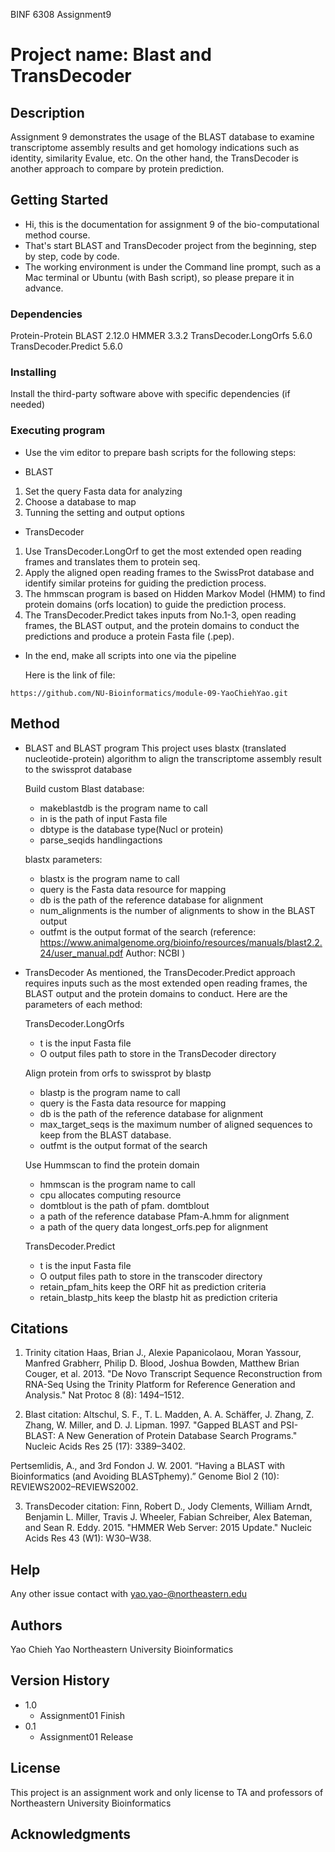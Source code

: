 
BINF 6308 Assignment9

# Project name: Blast and TransDecoder 


## Description
Assignment 9 demonstrates the usage of the BLAST database to examine 
transcriptome assembly results and get homology indications such as
identity, similarity Evalue, etc. On the other hand, the TransDecoder
is another approach to compare by protein prediction.


## Getting Started

* Hi, this is the documentation for assignment 9 of the bio-computational
  method course.
* That's start BLAST and TransDecoder project from the beginning, step
  by step, code by code.
* The working environment is under the Command line prompt, such as a Mac
  terminal or Ubuntu (with Bash script), so please prepare it in advance.   


### Dependencies

Protein-Protein BLAST 2.12.0
HMMER 3.3.2
TransDecoder.LongOrfs 5.6.0
TransDecoder.Predict 5.6.0

### Installing

Install the third-party software above with specific dependencies
(if needed)

### Executing program

* Use the vim editor to prepare bash scripts for the following steps:

* BLAST
 1. Set the query Fasta data for analyzing
 2. Choose a database to map 
 3. Tunning the setting and output options

* TransDecoder
 1. Use TransDecoder.LongOrf to get the most extended open reading
 frames and translates them to protein seq.
 2. Apply the aligned open reading frames to the SwissProt database
 and identify similar proteins for guiding the prediction process.
 3. The hmmscan program is based on Hidden Markov Model (HMM) to find
 protein domains (orfs location) to guide the prediction process.
 4. The TransDecoder.Predict takes inputs from No.1-3, open reading
 frames, the BLAST output, and the protein domains to conduct the 
 predictions and produce a protein Fasta file (.pep).

* In the end, make all scripts into one via the pipeline

  Here is the link of file: 
```
https://github.com/NU-Bioinformatics/module-09-YaoChiehYao.git
```

## Method
* BLAST and BLAST program
 This project uses blastx (translated nucleotide-protein) algorithm to align the transcriptome assembly result
 to the swissprot database

   Build custom Blast database:
   - makeblastdb is the program name to call
   - in is the path of input Fasta file 
   - dbtype is the database type(Nucl or protein)
   - parse_seqids handlingactions 

   blastx parameters: 
   - blastx is the program name to call
   - query is the Fasta data resource for mapping 
   - db is the path of the reference database for alignment
   - num_alignments is the number of alignments to show in the BLAST output
   - outfmt is the output format of the search
   (reference: https://www.animalgenome.org/bioinfo/resources/manuals/blast2.2.24/user_manual.pdf Author: NCBI )


* TransDecoder
 As mentioned, the TransDecoder.Predict approach requires inputs such as the most extended open reading frames, the
 BLAST output and the protein domains to conduct. Here are the parameters of each method: 

   TransDecoder.LongOrfs 
   - t is the input Fasta file
   - O output files path to store in the TransDecoder directory

   Align protein from orfs to swissprot by blastp
   - blastp is the program name to call
   - query is the Fasta data resource for mapping 
   - db is the path of the reference database for alignment
   - max_target_seqs is the maximum number of aligned sequences to keep from the BLAST database.
   - outfmt is the output format of the search

   Use Hummscan to find the protein domain
   - hmmscan is the program name to call
   - cpu allocates computing resource 
   - domtblout is the path of pfam. domtblout
   - a path of the reference database Pfam-A.hmm for alignment
   - a path of the query data longest_orfs.pep for alignment

   TransDecoder.Predict
   - t is the input Fasta file
   - O output files path to store in the transcoder directory
   - retain_pfam_hits keep the ORF hit as prediction criteria 
   - retain_blastp_hits keep the blastp hit as prediction criteria 



## Citations
  1. Trinity citation
  Haas, Brian J., Alexie Papanicolaou, Moran Yassour, Manfred Grabherr, Philip D. Blood, Joshua Bowden, Matthew Brian Couger, et al. 2013. "De Novo Transcript Sequence Reconstruction from RNA-Seq Using the Trinity Platform for Reference Generation and Analysis." Nat Protoc 8 (8): 1494–1512.

  2. Blast citation:
  Altschul, S. F., T. L. Madden, A. A. Schäffer, J. Zhang, Z. Zhang, W. Miller, and D. J. Lipman. 1997. "Gapped BLAST and PSI-BLAST: A New Generation of Protein Database Search Programs." Nucleic Acids Res 25 (17): 3389–3402.

  Pertsemlidis, A., and 3rd Fondon J. W. 2001. “Having a BLAST with Bioinformatics (and Avoiding BLASTphemy).” Genome Biol 2 (10): REVIEWS2002–REVIEWS2002.

  3. TransDecoder citation:
  Finn, Robert D., Jody Clements, William Arndt, Benjamin L. Miller, Travis J. Wheeler, Fabian Schreiber, Alex Bateman, and Sean R. Eddy. 2015. "HMMER Web Server: 2015 Update." Nucleic Acids Res 43 (W1): W30–W38.


## Help

Any other issue contact with yao.yao-@northeastern.edu


## Authors

Yao Chieh Yao
Northeastern University Bioinformatics


## Version History

* 1.0
    * Assignment01 Finish 
* 0.1
    * Assignment01 Release 


## License

This project is an assignment work and only license to TA and professors of Northeastern University Bioinformatics 


## Acknowledgments
